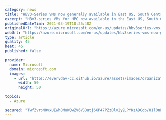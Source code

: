 ```yaml
---
category: news
title: "HBv3-Series VMs now generally available in East US, South Central US, and West Europe"
excerpt: "HBv3-series VMs for HPC now available in the East US, South Central US, and West Europe regions"
publishedDateTime: 2021-03-19T18:25:48Z
originalUrl: "https://azure.microsoft.com/en-us/updates/hbv3series-vms-now-generally-available-in-east-us-south-central-us-and-west-europe/"
webUrl: "https://azure.microsoft.com/en-us/updates/hbv3series-vms-now-generally-available-in-east-us-south-central-us-and-west-europe/"
type: article
quality: 45
heat: 45
published: false

provider:
  name: Microsoft
  domain: microsoft.com
  images:
    - url: "https://everyday-cc.github.io/azure/assets/images/organizations/microsoft.com-50x50.jpg"
      width: 50
      height: 50

topics:
  - Azure

secured: "TwfZvrpN0vxUEwh8MuWQwZV6VGOutj6XP47PZzDlv2y9LPYKzADCqb/O1l0nLVQf148EYMHrbzPX/fp/fFjI/RxMpA8rDyDliN7MqxtVz+dkEy57dMk/xE2OJwYxlcseUPcfqdWrLEKyhvyqPWeITUQhIiTQf/JAi09/28gWCO26T5Uw5K+BPc6c6jCvsd/FzMDsKK+js3N1Kovk+kf3E3f3hlDNnfW1QLedzoWsQ4skzyc8QZFqpnRHp3pBoWxvROO5m7OeYNBEDzmeZeXcvcrkDAOJt/oIpjEFQQN/8ndYVQe1tQok6OxmfNJOuY8p2VcugmJJ+7JFcpQMjOAjv3ncW9KewBU2eqnY76WuA7k=;HLJ4W00H2mS2rkxh4jUssw=="
---
```


